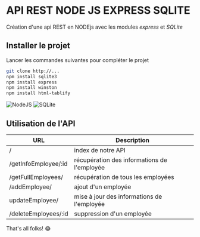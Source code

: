 # API REST NODE JS EXPRESS SQLITE
Création d'une api REST en NODEjs avec les modules *express* et *SQLite*

## Installer le projet
Lancer les commandes suivantes pour compléter le projet
```bash
git clone http://...
npm install sqlite3
npm install express
npm install winston
npm install html-tablify
```

![NodeJS](https://nodejs.org/static/images/logo.svg)
![SQLite](https://www.sqlite.org/images/sqlite370_banner.gif)

## Utilisation de l'API
| URL | Description |
| ----------- | ----------- |
| / | index de notre API |
| /getInfoEmployee/:id | récupération des informations de l'employée |
| /getFullEmployees/ | récupération de tous les employées |
| /addEmployee/ | ajout d'un employée |
| updateEmployee/ | mise à jour des informations de l'employée |
| /deleteEmployees/:id | suppression d'un employée |

That's all folks! :joy: